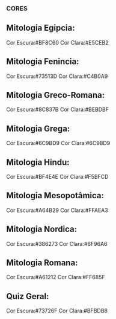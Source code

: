 ### CORES
## Mitologia Egipcia:
Cor Escura:#BF8C60
Cor Clara:#E5CEB2

## Mitologia Fenincia:
Cor Escura:#73513D
Cor Clara:#C4B0A9

## Mitologia Greco-Romana:
Cor Escura:#8C837B
Cor Clara:#BEBDBF

## Mitologia Grega:
Cor Escura:#6C9BD9
Cor Clara:#6C9BD9

## Mitologia Hindu:
Cor Escura:#BF4E4E
Cor Clara:#F5BFCD

## Mitologia Mesopotâmica:
Cor Escura:#A64B29
Cor Clara:#FFAEA3

## Mitologia Nordica:
Cor Escura:#386273
Cor Clara:#6F96A6

## Mitologia Romana:
Cor Escura:#A61212
Cor Clara:#FF685F

## Quiz Geral:
Cor Escura:#73726F
Cor Clara:#BFBDB8

